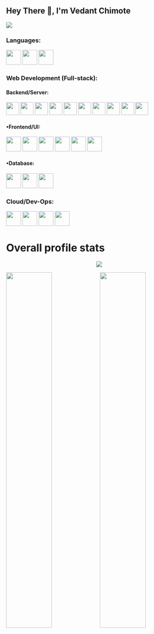 ## Hey There :wave:, I'm Vedant Chimote
![](https://komarev.com/ghpvc/?username=vedantchimote)

### Languages:
<code><img src="https://raw.githubusercontent.com/soumyadip007/soumyadip007/master/img/pl/c.png" height="40"></code>
<code><img src="https://raw.githubusercontent.com/soumyadip007/soumyadip007/master/img/pl/java.png" height="40"></code>
<code><img src="https://raw.githubusercontent.com/soumyadip007/soumyadip007/master/img/pl/python.png" height="40"></code>

### Web Development (Full-stack):

#### Backend/Server:
<code><img src="https://raw.githubusercontent.com/soumyadip007/soumyadip007/master/img/web/backend/j2ee.png" height="35"></code>
<code><img src="https://raw.githubusercontent.com/soumyadip007/soumyadip007/master/img/web/backend/jsp.png" height="35"></code>
<code><img src="https://raw.githubusercontent.com/soumyadip007/soumyadip007/master/img/web/backend/servlet.png" height="35"></code>
<code><img src="https://raw.githubusercontent.com/soumyadip007/soumyadip007/master/img/web/backend/spring-1.png" height="35"></code>
<code><img src="https://raw.githubusercontent.com/soumyadip007/soumyadip007/master/img/web/backend/spring-boot.png" height="35"></code>
<code><img src="https://raw.githubusercontent.com/soumyadip007/soumyadip007/master/img/web/backend/hibernate.jpeg" height="35"></code>
<code><img src="https://raw.githubusercontent.com/soumyadip007/soumyadip007/master/img/web/security/security.png" height="35"></code>
<code><img src="https://raw.githubusercontent.com/soumyadip007/soumyadip007/master/img/web/security/jwt.png" height="35"></code>
<code><img src="https://raw.githubusercontent.com/soumyadip007/soumyadip007/master/img/web/backend/tomcat.jpg" height="35"></code>
<code><img src="https://encrypted-tbn0.gstatic.com/images?q=tbn:ANd9GcQZ70GOpvy9db25lIIkWzLW1i7vLvGUGS2-V7tBMsQyzdeMA1-jtdHW-IS7mHfM8T5PCsk&usqp=CAU" height="35"></code>

#### •Frontend/UI:
<code><img src="https://raw.githubusercontent.com/soumyadip007/soumyadip007/master/img/web/ui/html.png" height="40"></code>
<code><img src="https://raw.githubusercontent.com/soumyadip007/soumyadip007/master/img/web/ui/css.png" height="40"></code>
<code><img src="https://raw.githubusercontent.com/soumyadip007/soumyadip007/master/img/web/ui/bt.jpg" height="40"></code>
<code><img src="https://raw.githubusercontent.com/soumyadip007/soumyadip007/master/img/web/ui/thymeleaf.png" height="40"></code>
<code><img src="https://raw.githubusercontent.com/soumyadip007/soumyadip007/master/img/web/ui/angular.jpg" height="40"></code>
<code><img src="https://raw.githubusercontent.com/soumyadip007/soumyadip007/master/img/web/ui/ajax.png" height="40"></code>

#### •Database:
<code><img src="https://raw.githubusercontent.com/soumyadip007/soumyadip007/master/img/db/mysql1.png" height="40"></code>
<code><img src="https://raw.githubusercontent.com/soumyadip007/soumyadip007/master/img/db/oracle.png" height="40"></code>
<code><img src="https://raw.githubusercontent.com/soumyadip007/soumyadip007/master/img/db/mongo.png" height="40"></code>

### Cloud/Dev-Ops:

<code><img src="https://raw.githubusercontent.com/soumyadip007/soumyadip007/master/img/cloud/maven.png" height="40"></code>
<code><img src="https://raw.githubusercontent.com/soumyadip007/soumyadip007/master/img/cloud/git.png" height="40"></code>
<code><img src="https://raw.githubusercontent.com/soumyadip007/soumyadip007/master/img/cloud/github.png" height="40"></code>
<code><img src="https://raw.githubusercontent.com/soumyadip007/soumyadip007/master/img/cloud/docker.png" height="40"></code>


<!-- [![Top Langs](https://github-readme-stats.vercel.app/api/top-langs/?username=vedantchimote)](https://github.com/vedantchimote) -->
<h1>Overall profile stats</h1>
   <div style="text-align:center;">
      <img src="https://github-readme-stats.vercel.app/api/top-langs/?username=vedantchimote&langs_count=15&theme=tokyonight"/>
    </div>
<p>
    <img width=49.6% src="https://github-readme-stats.vercel.app/api?username=vedantchimote&show_icons=true&theme=tokyonight" />
    <img width=49.6% src="https://github-readme-streak-stats.herokuapp.com/?user=vedantchimote&theme=tokyonight" />
</p>

<!--
<h1>Overall profile stats</h1>
![](https://github-readme-stats.vercel.app/api?username=vedantchimote&count_private=true&theme=merko&show_icons=true&hide=prs)
--->

<!--
- 👋 Hi, I’m @vedantchimote
- 👀 I’m interested in Java, Jsp&Servlets, Spring, Hibernate.
- 🌱 I’m currently learning #JAVA ...
- 📫 How to reach me ...
--->

<!---
vedantchimote/vedantchimote is a ✨ special ✨ repository because its `README.md` (this file) appears on your GitHub profile.
You can click the Preview link to take a look at your changes.
--->
